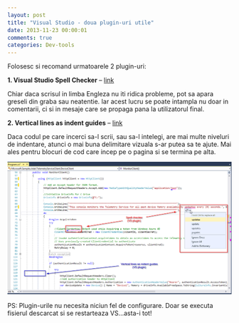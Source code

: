```yaml
---
layout: post
title: "Visual Studio - doua plugin-uri utile"
date: 2013-11-23 00:00:01
comments: true
categories: Dev-tools
---
```


Folosesc si recomand urmatoarele 2 plugin-uri:

**1. Visual Studio Spell Checker** – [link](http://visualstudiogallery.msdn.microsoft.com/a23de100-31a1-405c-b4b7-d6be40c3dfff)

Chiar daca scrisul in limba Engleza nu iti ridica probleme, pot sa apara greseli din graba sau neatentie. Iar acest lucru se poate intampla nu doar in comentarii, ci si in mesaje care se propaga pana la utilizatorul final.

**2. Vertical lines as indent guides** – [link](http://visualstudiogallery.msdn.microsoft.com/e792686d-542b-474a-8c55-630980e72c30)

Daca codul pe care incerci sa-l scrii, sau sa-l intelegi, are mai multe niveluri de indentare, atunci o mai buna delimitare vizuala s-ar putea sa te ajute. Mai ales pentru blocuri de cod care incep pe o pagina si se termina pe alta.

![](/assets/images/2013/TwoVSPlugins.png)

PS: Plugin-urile nu necesita niciun fel de configurare. Doar se executa fisierul descarcat si se restarteaza VS...asta-i tot!
